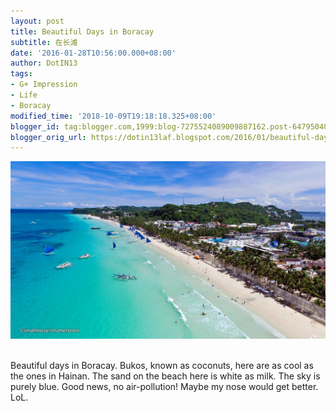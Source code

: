 ```yaml
---
layout: post
title: Beautiful Days in Boracay
subtitle: 在长滩
date: '2016-01-28T10:56:00.000+08:00'
author: DotIN13
tags:
- G+ Impression
- Life
- Boracay
modified_time: '2018-10-09T19:18:18.325+08:00'
blogger_id: tag:blogger.com,1999:blog-7275524089009887162.post-6479504025567123844
blogger_orig_url: https://dotin13laf.blogspot.com/2016/01/beautiful-days-in-boracay.html
---
```


![Beach in Boracay](/img/in-post/post-boracay/beach.jpg)
<div class="separator" style="clear: both; text-align: center;"><br /></div><span
    style="font-family: inherit;">Beautiful days in Boracay. Bukos, known as coconuts, here are as cool as the ones in
    Hainan. The sand on the beach here is white as milk. The sky is purely blue. Good news, no air-pollution! Maybe my
    nose would get better. LoL.</span>
